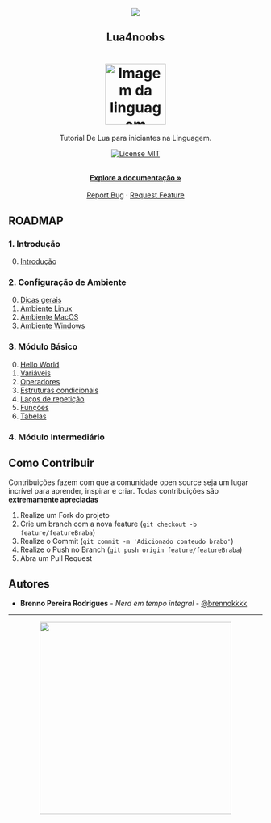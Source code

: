 <!-- Logo 4noobs -->

<p align="center">
  <a href="https://github.com/he4rt/4noobs" target="_blank">
    <img src="../.github/header_4noobs.svg">
  </a>
</p>

<!-- Title -->

<p align="center">
  <h2 align="center">Lua4noobs</h2>

  <h1 align="center"><img src="../.github/lua.svg" alt="Imagem da linguagem" width="120"></h1>

  <p align="center">Tutorial De Lua para iniciantes na Linguagem.</p>

  <p align="center">
    <a href="https://opensource.org/licenses/MIT">
      <img src="https://img.shields.io/badge/License-MIT-blue.svg" alt="License MIT">
    </a>
  </p>

  <p align="center">
    <br />
    <a href="#ROADMAP"><strong>Explore a documentação »</strong></a>
    <br />
    <br />
    <a href="link-para-abrir-issue">Report Bug</a>
    ·
    <a href="link-para-abrir-issue">Request Feature</a>
  </p>
</p>

<!-- ROADMAP OF PROJECT -->

## ROADMAP

### 1. Introdução
  0. [Introdução](/introducao.md)

### 2. Configuração de Ambiente
  0. [Dicas gerais](/Ambiente/dicas-gerais.md)
  1. [Ambiente Linux](/Ambiente/linux.md)
  2. [Ambiente MacOS](/Ambiente/macos.md)
  3. [Ambiente Windows](/Ambiente/windows.md)
  
### 3. Módulo Básico
  0. [Hello World](/Basico/hello-world.md)
  1. [Variáveis](/Basico/variaveis.md)
  2. [Operadores](/Basico/operadores.md)
  3. [Estruturas condicionais](/Basico/condicionais.md)
  4. [Laços de repetição](/Basico/condicionais.md)
  5. [Funções](/Basico/funcoes.md)
  6. [Tabelas](/Basico/tabelas.md)

### 4. Módulo Intermediário


<!-- CONTRIBUTING -->

## Como Contribuir

Contribuições fazem com que a comunidade open source seja um lugar incrível para aprender, inspirar e criar. Todas contribuições
são **extremamente apreciadas**

1. Realize um Fork do projeto
2. Crie um branch com a nova feature (`git checkout -b feature/featureBraba`)
3. Realize o Commit (`git commit -m 'Adicionado conteudo brabo'`)
4. Realize o Push no Branch (`git push origin feature/featureBraba`)
5. Abra um Pull Request

## Autores

- **Brenno Pereira Rodrigues** - _Nerd em tempo integral_ - [@brennokkkk](https://twitter.com/brennokkkk)

---

<p align="center">
  <a href="https://github.com/he4rt/4noobs" target="_blank">
    <img src="../.github/footer_4noobs.svg" width="380">
  </a>
</p>